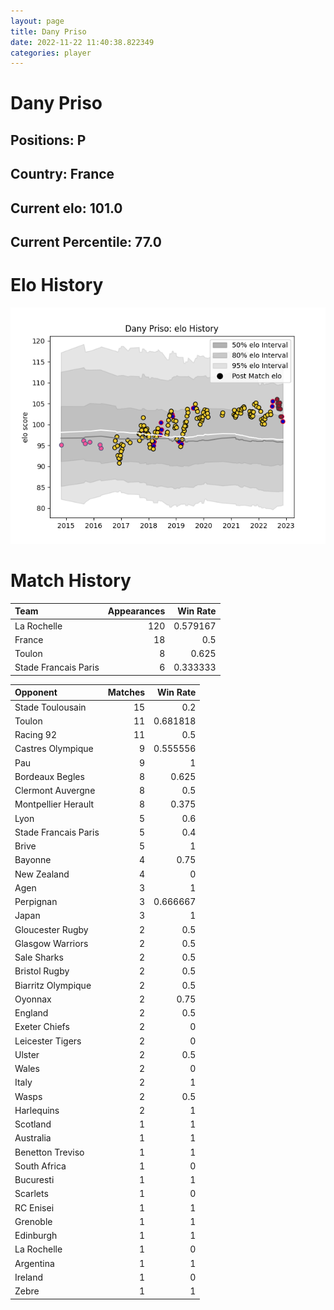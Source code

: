 ```yaml
---  
layout: page  
title: Dany Priso  
date: 2022-11-22 11:40:38.822349  
categories: player  
---
```

# Dany Priso

## Positions: P

## Country: France

## Current elo: 101.0

## Current Percentile: 77.0

# Elo History


![elo history](history_DanyPriso.png)
# Match History


| Team                 |   Appearances |   Win Rate |
|:---------------------|--------------:|-----------:|
| La Rochelle          |           120 |   0.579167 |
| France               |            18 |   0.5      |
| Toulon               |             8 |   0.625    |
| Stade Francais Paris |             6 |   0.333333 |

| Opponent             |   Matches |   Win Rate |
|:---------------------|----------:|-----------:|
| Stade Toulousain     |        15 |   0.2      |
| Toulon               |        11 |   0.681818 |
| Racing 92            |        11 |   0.5      |
| Castres Olympique    |         9 |   0.555556 |
| Pau                  |         9 |   1        |
| Bordeaux Begles      |         8 |   0.625    |
| Clermont Auvergne    |         8 |   0.5      |
| Montpellier Herault  |         8 |   0.375    |
| Lyon                 |         5 |   0.6      |
| Stade Francais Paris |         5 |   0.4      |
| Brive                |         5 |   1        |
| Bayonne              |         4 |   0.75     |
| New Zealand          |         4 |   0        |
| Agen                 |         3 |   1        |
| Perpignan            |         3 |   0.666667 |
| Japan                |         3 |   1        |
| Gloucester Rugby     |         2 |   0.5      |
| Glasgow Warriors     |         2 |   0.5      |
| Sale Sharks          |         2 |   0.5      |
| Bristol Rugby        |         2 |   0.5      |
| Biarritz Olympique   |         2 |   0.5      |
| Oyonnax              |         2 |   0.75     |
| England              |         2 |   0.5      |
| Exeter Chiefs        |         2 |   0        |
| Leicester Tigers     |         2 |   0        |
| Ulster               |         2 |   0.5      |
| Wales                |         2 |   0        |
| Italy                |         2 |   1        |
| Wasps                |         2 |   0.5      |
| Harlequins           |         2 |   1        |
| Scotland             |         1 |   1        |
| Australia            |         1 |   1        |
| Benetton Treviso     |         1 |   1        |
| South Africa         |         1 |   0        |
| Bucuresti            |         1 |   1        |
| Scarlets             |         1 |   0        |
| RC Enisei            |         1 |   1        |
| Grenoble             |         1 |   1        |
| Edinburgh            |         1 |   1        |
| La Rochelle          |         1 |   0        |
| Argentina            |         1 |   1        |
| Ireland              |         1 |   0        |
| Zebre                |         1 |   1        |